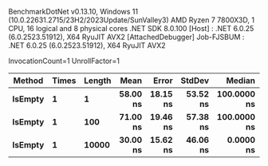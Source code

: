 
BenchmarkDotNet v0.13.10, Windows 11 (10.0.22631.2715/23H2/2023Update/SunValley3)
AMD Ryzen 7 7800X3D, 1 CPU, 16 logical and 8 physical cores
.NET SDK 8.0.100
  [Host]     : .NET 6.0.25 (6.0.2523.51912), X64 RyuJIT AVX2 [AttachedDebugger]
  Job-FJSBUM : .NET 6.0.25 (6.0.2523.51912), X64 RyuJIT AVX2

InvocationCount=1  UnrollFactor=1  

 Method  | Times | Length | Mean     | Error    | StdDev   | Median      | Allocated |
-------- |------ |------- |---------:|---------:|---------:|------------:|----------:|
 **IsEmpty** | **1**     | **1**      | **58.00 ns** | **18.15 ns** | **53.52 ns** | **100.0000 ns** |     **544 B** |
 **IsEmpty** | **1**     | **100**    | **71.00 ns** | **19.46 ns** | **57.38 ns** | **100.0000 ns** |     **208 B** |
 **IsEmpty** | **1**     | **10000**  | **30.00 ns** | **15.62 ns** | **46.06 ns** |   **0.0000 ns** |     **544 B** |
